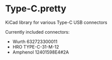 # Type-C.pretty
KiCad library for various Type-C USB connectors

Currently included connectors:

- Wurth 632723300011
- HRO TYPE-C-31-M-12
- Amphenol 12401598E4#2A
